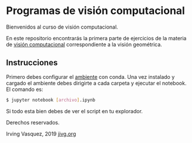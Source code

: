# Programas de visión computacional

Bienvenidos al curso de visión computacional.

En este repositorio encontrarás la primera parte de ejercicios de la materia de [visión computacional][materia] correspondiente a la visión geométrica.

## Instrucciones

Primero debes configurar el [ambiente][env] con conda. Una vez instalado y cargado el ambiente debes dirigirte a cada carpeta y ejecutar el notebook. El comando es:

```sh
$ jupyter notebook [archivo].ipynb
```

Si todo esta bien debes de ver el script en tu explorador.

Derechos reservados.

Irving Vasquez, 2019
[jivg.org][jivg]


[jivg]: https://jivg.org/
[env]: <https://github.com/irvingvasquez/vision_environment>
[materia]: <https://jivg.org/courses/vision-computacional>
